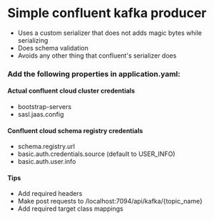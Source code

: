 # Simple confluent kafka producer

- Uses a custom serializer that does not adds magic bytes while serializing
- Does schema validation
- Avoids any other thing that confluent's serializer does

### Add the following properties in application.yaml:

#### Actual confluent cloud cluster credentials
- bootstrap-servers
- sasl.jaas.config

#### Confluent cloud schema registry credentials
- schema.registry.url
- basic.auth.credentials.source (default to USER_INFO)
- basic.auth.user.info


#### Tips
- Add required headers
- Make post requests to /localhost:7094/api/kafka/{topic_name}
- Add required target class mappings 